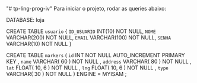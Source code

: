"# tp-ling-prog-iv" 
Para iniciar o projeto, rodar as queries abaixo:

DATABASE: loja

CREATE TABLE `usuario` {
   `ID_USUARIO` INT(10) NOT NULL,
   `NOME` VARCHAR(200) NOT NULL,
   `EMAIL` VARCHAR(100) NOT NULL,
   `SENHA` VARCHAR(10) NOT NULL
}

CREATE TABLE `markers` (
  `id` INT NOT NULL AUTO_INCREMENT PRIMARY KEY ,
  `name` VARCHAR( 60 ) NOT NULL ,
  `address` VARCHAR( 80 ) NOT NULL ,
  `lat` FLOAT( 10, 6 ) NOT NULL ,
  `lng` FLOAT( 10, 6 ) NOT NULL ,
  `type` VARCHAR( 30 ) NOT NULL
) ENGINE = MYISAM ;

